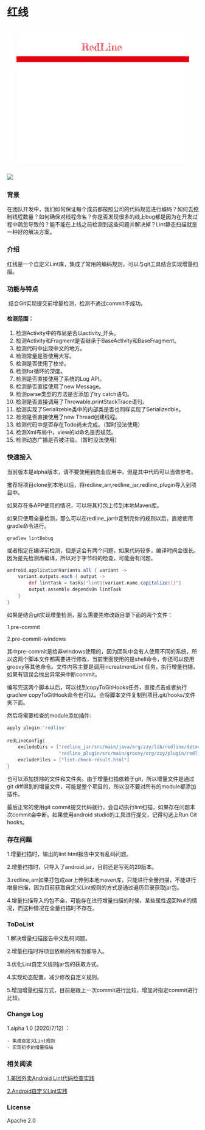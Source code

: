 # 红线
<h1 align="center">
  <img src="https://raw.githubusercontent.com/121880399/PictureManager/master/%E7%BA%A2%E7%BA%BF.png" height="340" alt="logo" />
 </h1>

![](https://img.shields.io/badge/language-java-orange.svg)
### 背景

​	在团队开发中，我们如何保证每个成员都按照公司的代码规范进行编码？如何去控制线程数量？如何确保对线程命名？你是否发现很多的线上bug都是因为在开发过程中疏忽导致的？能不能在上线之前检测到这些问题并解决掉？Lint静态扫描就是一种好的解决方案。

### 介绍

​	红线是一个自定义Lint库，集成了常用的编码规则，可以与git工具结合实现增量扫描。

### 功能与特点

​	结合Git实现提交前增量检测，检测不通过commit不成功。

#### 	检测范围：

1. 检测Activity中的布局是否以activity_开头。
2. 检测Activity和Fragment是否继承于BaseActivity和BaseFragment。
3. 检测代码中出现中文的地方。
4. 检测常量是否使用大写。
5. 检测是否使用了枚举。
6. 检测for循环的深度。
7. 检测是否直接使用了系统的Log API。
8. 检测是否直接使用了new Message。
9. 检测parse类型的方法是否添加了try catch语句。
10. 检测是否直接调用了Throwable.printStackTrace语句。
11. 检测实现了Serializeble类中的内部类是否也同样实现了Serializedble。
12. 检测是否直接使用了new Thread创建线程。
13. 检测代码中是否存在Todo尚未完成。（暂时没法使用）
14. 检测Xml布局中，view的id命名是否规范。
15. 检测动态广播是否被注销。（暂时没法使用）

### 快速接入

当前版本是alpha版本，请不要使用到商业应用中，但是其中代码可以当做参考。

推荐将项目clone到本地以后，将redline_arr,redline_jar,redline_plugin导入到项目中。

如果存在多APP使用的情况，可以将其打包上传到本地Maven库。

如果只使用全量检测，那么可以在redline_jar中定制完你的规则以后，直接使用gradle命令进行。

```
gradlew lintDebug
```

或者指定在编译前检测，但是这会有两个问题，如果代码较多，编译时间会很长。因为是先检测再编译，所以对于字节码的检查，可能会有问题。

```groovy
android.applicationVariants.all { variant ->
    variant.outputs.each { output ->
        def lintTask = tasks["lint${variant.name.capitalize()}"]
        output.assemble.dependsOn lintTask
    }
}
```

如果是结合git实现增量检测，那么需要先修改跟目录下面的两个文件：

1.pre-commit

2.pre-commit-windows

其中pre-commit是给非windows使用的，因为团队中会有人使用不同的系统，所以这两个脚本文件都需要进行修改，当前里面使用的是shell命令，你还可以使用groovy等其他命令。文件内容主要是调用increatmentLint 任务，执行增量扫描，如果有错误会抛出异常来中断commit。

编写完这两个脚本以后，可以找到copyToGitHooks任务，直接点击或者执行gradlew copyToGitHook命令也可以。会将脚本文件复制到项目.git/hooks/文件夹下面。

然后将需要检查的module添加插件:

```groovy
apply plugin:'redline'

redLineConfig{
    excludeDirs = ["redline_jar/src/main/java/org/zzy/lib/redline/detector",
                   "redline_plugin/src/main/groovy/org/zzy/plugin/redline"]
    excludeFiles = ["lint-check-result.html"]
}
```

也可以添加排除的文件和文件夹。由于增量扫描依赖于git，所以增量文件是通过git diff得到的增量文件，可能是整个项目的，所以没不要对所有的module都添加插件。

最后正常的使用git commit提交代码就行，会自动执行lint扫描，如果存在问题本次commit会中断。如果使用android studio的工具进行提交，记得勾选上Run Git hooks。

### 存在问题

1.增量扫描时，输出的lint html报告中文有乱码问题。

2.增量扫描时，只导入了android.jar，目前还是写死的29版本。

3.redline_arr如果打包成aar上传到本地maven库，只能进行全量扫描，不能进行增量扫描，因为目前获取自定义Lint规则的方式是通过遍历目录获取jar包。

4.增量扫描导入的包不全，可能存在进行增量扫描的时候，某些属性返回Null的情况，而这种情况在全量扫描时不存在。

### ToDoList

1.解决增量扫描报告中文乱码问题。

2.增量扫描时将项目依赖的所有包都导入。

3.优化Lint自定义规则jar包的获取方式。

4.实现动态配置，减少修改自定义规则。

5.增加增量扫描方式，目前是跟上一次commit进行比较，增加对指定commit进行比较。

### Change Log

1.alpha 1.0 (2020/7/12) ：

	- 集成自定义Lint规则 
	- 实现初步的增量扫描

### 相关阅读

[1.美团外卖Android Lint代码检查实践](https://tech.meituan.com/2018/04/13/waimai-android-lint.html)

[2.Android自定义Lint实践](https://tech.meituan.com/2016/03/21/android-custom-lint.html)

### License

Apache 2.0